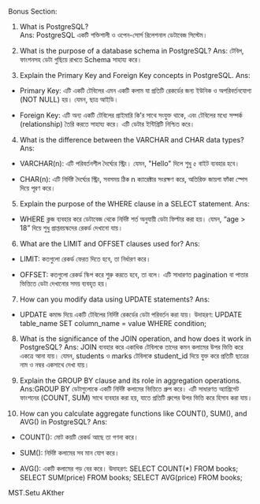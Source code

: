 Bonus Section:

1. What is PostgreSQL? <br/>
 Ans: PostgreSQL একটি শক্তিশালী ও ওপেন-সোর্স রিলেশনাল ডেটাবেজ সিস্টেম। 

2. What is the purpose of a database schema in PostgreSQL?
 Ans: টেবিল, ফাংশনসহ ডেটা গুছিয়ে রাখতে Schema সাহায্য করে।

3. Explain the Primary Key and Foreign Key concepts in PostgreSQL.
Ans: 
 - Primary Key: এটি একটি টেবিলের এমন একটি কলাম যা প্রতিটি রেকর্ডের জন্য ইউনিক ও অপরিবর্তনযোগ্য (NOT NULL) হয়। যেমন, ছাত্র আইডি।

 - Foreign Key: এটি অন্য একটি টেবিলের প্রাইমারি কি’র সাথে সংযুক্ত থাকে, এবং টেবিলের মধ্যে সম্পর্ক (relationship) তৈরি করতে সাহায্য করে। এটি ডেটার ইন্টিগ্রিটি নিশ্চিত করে।

4. What is the difference between the VARCHAR and CHAR data types?
 Ans:
  - VARCHAR(n): এটি পরিবর্তনশীল দৈর্ঘ্যের স্ট্রিং। যেমন, "Hello" দিলে শুধু ৫ বাইট ব্যবহার হবে।

  - CHAR(n): এটি নির্দিষ্ট দৈর্ঘ্যের স্ট্রিং, সবসময় ঠিক n ক্যারেক্টার সংরক্ষণ করে, অতিরিক্ত জায়গা ফাঁকা স্পেস দিয়ে পূরণ করে।

5. Explain the purpose of the WHERE clause in a SELECT statement.
 Ans: 
  - WHERE ক্লজ ব্যবহার করে ডেটাবেজ থেকে নির্দিষ্ট শর্ত অনুযায়ী ডেটা ফিল্টার করা হয়। যেমন, “age > 18” দিয়ে শুধু প্রাপ্তবয়স্কদের রেকর্ড দেখানো যায়।

6. What are the LIMIT and OFFSET clauses used for?
 Ans:
  - LIMIT: কতগুলো রেকর্ড ফেরত দিতে হবে, তা নির্ধারণ করে।

  - OFFSET: কতগুলো রেকর্ড স্কিপ করে শুরু করতে হবে, তা বলে।
এটি সাধারণত pagination বা পাতার ভিত্তিতে ডেটা দেখানোর সময় ব্যবহৃত হয়।

7. How can you modify data using UPDATE statements?
 Ans:
 - UPDATE কমান্ড দিয়ে একটি টেবিলের নির্দিষ্ট রেকর্ডের ডেটা পরিবর্তন করা যায়। 
  উদাহরণ:
   UPDATE table_name
    SET column_name = value
    WHERE condition;

8. What is the significance of the JOIN operation, and how does it work in PostgreSQL?
 Ans: JOIN ব্যবহার করে একাধিক টেবিলকে তাদের কমন কলামের উপর ভিত্তি করে একত্রে আনা যায়। যেমন, students ও marks টেবিলকে student_id দিয়ে যুক্ত করে প্রতিটি ছাত্রের নাম ও নম্বর একসাথে দেখা যায়।

9. Explain the GROUP BY clause and its role in aggregation operations.
 Ans:GROUP BY ডেটাগুলোকে একটি নির্দিষ্ট কলামের ভিত্তিতে গ্রুপ করে। এটি সাধারণত অ্যাগ্রিগেট ফাংশনের (COUNT, SUM) সাথে ব্যবহার করা হয়, যাতে প্রতিটি গ্রুপের উপর ভিত্তি করে হিসাব করা যায়।

10. How can you calculate aggregate functions like COUNT(), SUM(), and AVG() in PostgreSQL?
 Ans: 
  - COUNT(): মোট কয়টি রেকর্ড আছে তা গণনা করে।

  - SUM(): নির্দিষ্ট কলামের সব মান যোগ করে।

  - AVG(): একটি কলামের গড় বের করে।
   উদাহরণ:
    SELECT COUNT(*) FROM books;
    SELECT SUM(price) FROM books;
    SELECT AVG(price) FROM books;

MST.Setu AKther 